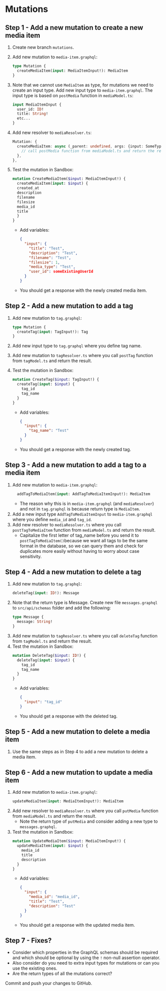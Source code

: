 # Mutations

## Step 1 - Add a new mutation to create a new media item

1. Create new branch `mutations`.
2. Add new mutation to `media-item.graphql`:
    ```graphql
    type Mutation {
      createMediaItem(input: MediaItemInput!): MediaItem
    }
    ```
3. Note that we cannot use `MediaItem` as type, for mutations we need to create an input type. Add new input type
   to `media-item.graphql`. The input type is based on `postMedia` function in `mediaModel.ts`:
    ```graphql
    input MediaItemInput {
      user_id: ID!
      title: String!
      etc...
    }
    ```
4. Add new resolver to `mediaResolver.ts`:
    ```typescript
    Mutation: {
      createMediaItem: async (_parent: undefined, args: {input: SomeType}) => {
        // call postMedia function from mediaModel.ts and return the result
      },
    },
    ```

5. Test the mutation in Sandbox:
    ```graphql
    mutation CreateMediaItem($input: MediaItemInput!) {
      createMediaItem(input: $input) {
      created_at
      description
      filename
      filesize
      media_id
      title
      }
    }
    ```
    - Add variables:
      ```json
      {
        "input": {
          "title": "Test",
          "description": "Test",
          "filename": "Test",
          "filesize": 1,
          "media_type": "Test",
          "user_id": someExistingUserId
        }
      }
      ```
    - You should get a response with the newly created media item.

## Step 2 - Add a new mutation to add a tag

1. Add new mutation to `tag.graphql`:
    ```graphql
    type Mutation {
      createTag(input: TagInput!): Tag
    }
    ```
2. Add new input type to `tag.graphql` where you define tag name.
3. Add new mutation to `tagResolver.ts` where you call `postTag` function from `tagModel.ts` and return the result.

4. Test the mutation in Sandbox:
    ```graphql
    mutation CreateTag($input: TagInput!) {
      createTag(input: $input) {
        tag_id
        tag_name
      }
    }
    ```
    - Add variables:
      ```json
      {
        "input": {
          "tag_name": "Test"
        }
      }
      ```
    - You should get a response with the newly created tag.

## Step 3 - Add a new mutation to add a tag to a media item
1. Add new mutation to `media-item.graphql`:
    ```graphql
      addTagToMediaItem(input: AddTagToMediaItemInput!): MediaItem
    ```
   - The reason why this is in `media-item.graphql` (and `mediaResolver`) and not in `tag.graphql` is because return type is `MediaItem`.
2. Add a new input type `AddTagToMediaItemInput` to `media-item.graphql` where you define `media_id` and `tag_id`.
3. Add new resolver to `mediaResolver.ts` where you call `postTagToMediaItem` function from `mediaModel.ts` and return the result.
   - Capitalize the first letter of tag_name before you send it to `postTagToMediaItem()`because we want all tags to be the same format in the database, so we can query them and check for duplicates more easily without having to worry about case sensitivity.

## Step 4 - Add a new mutation to delete a tag
1. Add new mutation to `tag.graphql`:
    ```graphql
    deleteTag(input: ID!): Message
    ```
2. Note that the return type is Message. Create new file `messages.graphql` to `src/api/schemas` folder and add the following:
    ```graphql
    type Message {
      message: String!
    }
    ```
3. Add new mutation to `tagResolver.ts` where you call `deleteTag` function from `tagModel.ts` and return the result.
4. Test the mutation in Sandbox:
    ```graphql
    mutation DeleteTag($input: ID!) {
      deleteTag(input: $input) {
        tag_id
        tag_name
      }
    }
    ```
    - Add variables:
      ```json
      {
        "input": "tag_id"
      }
      ```
    - You should get a response with the deleted tag.

## Step 5 - Add a new mutation to delete a media item
1. Use the same steps as in Step 4 to add a new mutation to delete a media item.

## Step 6 - Add a new mutation to update a media item
1. Add new mutation to `media-item.graphql`:
    ```graphql
    updateMediaItem(input: MediaItemInput!): MediaItem
    ```
2. Add new resolver to `mediaResolver.ts` where you call `putMedia` function from `mediaModel.ts` and return the result.
   - Note the return type of `putMedia` and consider adding a new type to `messages.graphql`.
3. Test the mutation in Sandbox:
    ```graphql
    mutation UpdateMediaItem($input: MediaItemInput!) {
      updateMediaItem(input: $input) {
        media_id
        title
        description
      }
    }
    ```
    - Add variables:
      ```json
      {
        "input": {
          "media_id": "media_id",
          "title": "Test",
          "description": "Test"
        }
      }
      ```
    - You should get a response with the updated media item.

## Step 7 - Fixes?
- Consider which properties in the GraphQL schemas should be required and which should be optional by using the `!` non-null assertion operator. 
- Also consider do you need to extra input types for mutations or can you use the existing ones.
- Are the return types of all the mutations correct?

Commit and push your changes to GitHub.
